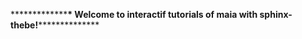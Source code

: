 \*\*\*\*\*\*\*\*\*\*\*\*\***\* Welcome to interactif tutorials of maia
with sphinx-thebe!**\*\*\*\*\*\*\*\*\*\*\*\*\*\*
